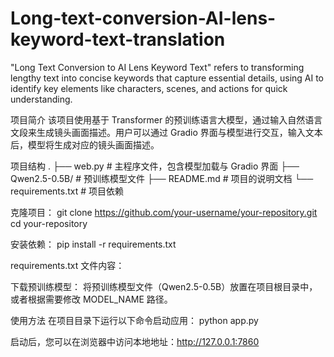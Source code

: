 # Long-text-conversion-AI-lens-keyword-text-translation
"Long Text Conversion to AI Lens Keyword Text" refers to transforming lengthy text into concise keywords that capture essential details, using AI to identify key elements like characters, scenes, and actions for quick understanding.

项目简介
该项目使用基于 Transformer 的预训练语言大模型，通过输入自然语言文段来生成镜头画面描述。用户可以通过 Gradio 界面与模型进行交互，输入文本后，模型将生成对应的镜头画面描述。

项目结构
.
├── web.py                    # 主程序文件，包含模型加载与 Gradio 界面
├── Qwen2.5-0.5B/             # 预训练模型文件
├── README.md                 # 项目的说明文档
└── requirements.txt          # 项目依赖

克隆项目：
git clone https://github.com/your-username/your-repository.git
cd your-repository

安装依赖：
pip install -r requirements.txt

requirements.txt 文件内容：

下载预训练模型：
将预训练模型文件（Qwen2.5-0.5B）放置在项目根目录中，或者根据需要修改 MODEL_NAME 路径。

使用方法
在项目目录下运行以下命令启动应用：
python app.py

启动后，您可以在浏览器中访问本地地址：http://127.0.0.1:7860

